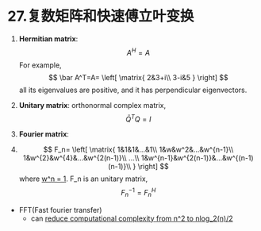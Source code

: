 # 27.复数矩阵和快速傅立叶变换

1. **Hermitian matrix**:
   $$
   A^H=A
   $$
   For example, 
   $$
   \bar A^T=A=
   \left[
   \matrix{
   2&3+i\\
   3-i&5
   }
   \right]
   $$
   all its eigenvalues are positive, and it has perpendicular eigenvectors.

2. **Unitary matrix**: orthonormal complex matrix, 
   $$
   \bar Q^{T}Q=I
   $$

3. **Fourier matrix**:

4. 
   $$
   F_n=
   \left[
   \matrix{
   1&1&1&...&1\\
   1&w&w^2&...&w^{n-1}\\
   1&w^{2}&w^{4}&...&w^{2(n-1)}\\
   ...\\
   1&w^{n-1}&w^{2(n-1)}&...&w^{(n-1)(n-1)}\\
   }
   \right]
   $$
   where <u>w^n = 1</u>. F_n is an unitary matrix, 
   $$
   F^{-1}_n=F^H_n
   $$

* FFT(Fast fourier transfer)
  * can <u>reduce computational complexity from n^2 to nlog_2(n)/2</u>